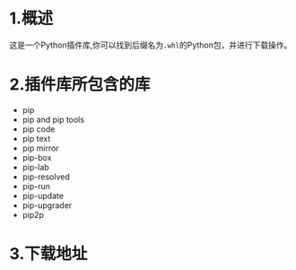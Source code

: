 
# 1.概述
这是一个Python插件库,你可以找到后缀名为`.whl`的Python包，并进行下载操作。

# 2.插件库所包含的库
- pip
- pip and pip tools
- pip code
- pip text
- pip mirror
- pip-box
- pip-lab
- pip-resolved
- pip-run
- pip-update
- pip-upgrader
- pip2p

# 3.下载地址
